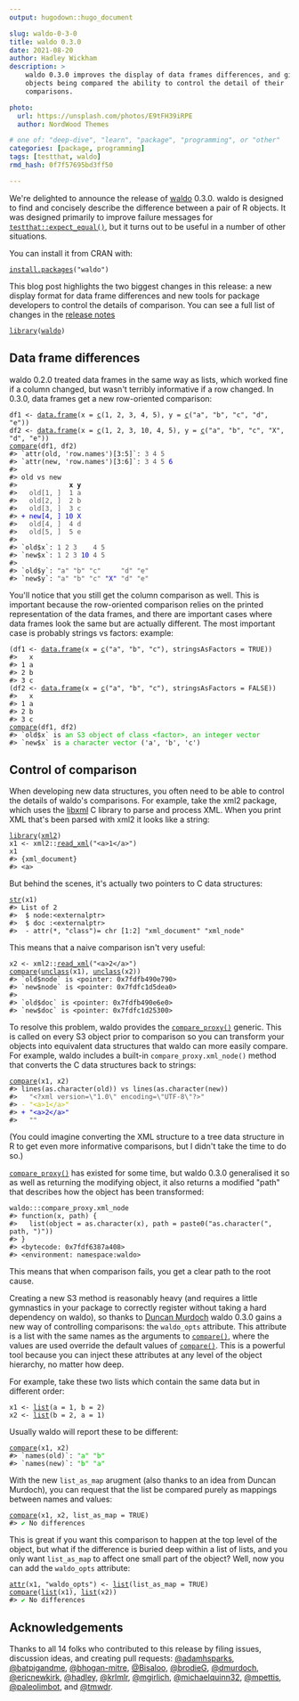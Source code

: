 ```yaml
---
output: hugodown::hugo_document

slug: waldo-0-3-0
title: waldo 0.3.0
date: 2021-08-20
author: Hadley Wickham
description: >
    waldo 0.3.0 improves the display of data frames differences, and gives the 
    objects being compared the ability to control the detail of their 
    comparisons.

photo:
  url: https://unsplash.com/photos/E9tFH39iRPE
  author: NordWood Themes

# one of: "deep-dive", "learn", "package", "programming", or "other"
categories: [package, programming] 
tags: [testthat, waldo]
rmd_hash: 0f7f57695bd3ff50

---
```


<!--
TODO:
* [x] Look over / edit the post's title in the yaml
* [x] Edit (or delete) the description; note this appears in the Twitter card
* [x] Pick category and tags (see existing with [`hugodown::tidy_show_meta()`](https://rdrr.io/pkg/hugodown/man/use_tidy_post.html))
* [x] Find photo & update yaml metadata
* [x] Create `thumbnail-sq.jpg`; height and width should be equal
* [x] Create `thumbnail-wd.jpg`; width should be >5x height
* [x] [`hugodown::use_tidy_thumbnails()`](https://rdrr.io/pkg/hugodown/man/use_tidy_post.html)
* [x] Add intro sentence, e.g. the standard tagline for the package
* [x] [`usethis::use_tidy_thanks()`](https://usethis.r-lib.org/reference/use_tidy_thanks.html)
-->

We're delighted to announce the release of [waldo](https://waldo.r-lib.org) 0.3.0. waldo is designed to find and concisely describe the difference between a pair of R objects. It was designed primarily to improve failure messages for [`testthat::expect_equal()`](https://testthat.r-lib.org/reference/equality-expectations.html), but it turns out to be useful in a number of other situations.

You can install it from CRAN with:

<div class="highlight">

<pre class='chroma'><code class='language-r' data-lang='r'><span class='nf'><a href='https://rdrr.io/r/utils/install.packages.html'>install.packages</a></span><span class='o'>(</span><span class='s'>"waldo"</span><span class='o'>)</span></code></pre>

</div>

This blog post highlights the two biggest changes in this release: a new display format for data frame differences and new tools for package developers to control the details of comparison. You can see a full list of changes in the [release notes](https://github.com/r-lib/waldo/blob/master/NEWS.md)

<div class="highlight">

<pre class='chroma'><code class='language-r' data-lang='r'><span class='kr'><a href='https://rdrr.io/r/base/library.html'>library</a></span><span class='o'>(</span><span class='nv'><a href='https://waldo.r-lib.org'>waldo</a></span><span class='o'>)</span></code></pre>

</div>

## Data frame differences

waldo 0.2.0 treated data frames in the same way as lists, which worked fine if a column changed, but wasn't terribly informative if a row changed. In 0.3.0, data frames get a new row-oriented comparison:

<div class="highlight">

<pre class='chroma'><code class='language-r' data-lang='r'><span class='nv'>df1</span> <span class='o'>&lt;-</span> <span class='nf'><a href='https://rdrr.io/r/base/data.frame.html'>data.frame</a></span><span class='o'>(</span>x <span class='o'>=</span> <span class='nf'><a href='https://rdrr.io/r/base/c.html'>c</a></span><span class='o'>(</span><span class='m'>1</span>, <span class='m'>2</span>, <span class='m'>3</span>, <span class='m'>4</span>, <span class='m'>5</span><span class='o'>)</span>, y <span class='o'>=</span> <span class='nf'><a href='https://rdrr.io/r/base/c.html'>c</a></span><span class='o'>(</span><span class='s'>"a"</span>, <span class='s'>"b"</span>, <span class='s'>"c"</span>, <span class='s'>"d"</span>, <span class='s'>"e"</span><span class='o'>)</span><span class='o'>)</span>
<span class='nv'>df2</span> <span class='o'>&lt;-</span> <span class='nf'><a href='https://rdrr.io/r/base/data.frame.html'>data.frame</a></span><span class='o'>(</span>x <span class='o'>=</span> <span class='nf'><a href='https://rdrr.io/r/base/c.html'>c</a></span><span class='o'>(</span><span class='m'>1</span>, <span class='m'>2</span>, <span class='m'>3</span>, <span class='m'>10</span>, <span class='m'>4</span>, <span class='m'>5</span><span class='o'>)</span>, y <span class='o'>=</span> <span class='nf'><a href='https://rdrr.io/r/base/c.html'>c</a></span><span class='o'>(</span><span class='s'>"a"</span>, <span class='s'>"b"</span>, <span class='s'>"c"</span>, <span class='s'>"X"</span>, <span class='s'>"d"</span>, <span class='s'>"e"</span><span class='o'>)</span><span class='o'>)</span>
<span class='nf'><a href='https://waldo.r-lib.org/reference/compare.html'>compare</a></span><span class='o'>(</span><span class='nv'>df1</span>, <span class='nv'>df2</span><span class='o'>)</span>
<span class='c'>#&gt; `attr(old, 'row.names')[3:5]`: <span style='color: #555555;'>3</span> <span style='color: #555555;'>4</span> <span style='color: #555555;'>5</span>  </span>
<span class='c'>#&gt; `attr(new, 'row.names')[3:6]`: <span style='color: #555555;'>3</span> <span style='color: #555555;'>4</span> <span style='color: #555555;'>5</span> <span style='color: #0000BB;'>6</span></span>
<span class='c'>#&gt; </span>
<span class='c'>#&gt; old vs new</span>
<span class='c'>#&gt;           <span style='font-weight: bold;'>  x y</span></span>
<span class='c'>#&gt; <span style='color: #555555;'>  old[1, ]  1 a</span></span>
<span class='c'>#&gt; <span style='color: #555555;'>  old[2, ]  2 b</span></span>
<span class='c'>#&gt; <span style='color: #555555;'>  old[3, ]  3 c</span></span>
<span class='c'>#&gt; <span style='color: #0000BB;'>+ new[4, ] 10 X</span></span>
<span class='c'>#&gt; <span style='color: #555555;'>  old[4, ]  4 d</span></span>
<span class='c'>#&gt; <span style='color: #555555;'>  old[5, ]  5 e</span></span>
<span class='c'>#&gt; </span>
<span class='c'>#&gt; `old$x`: <span style='color: #555555;'>1</span> <span style='color: #555555;'>2</span> <span style='color: #555555;'>3</span>    <span style='color: #555555;'>4</span> <span style='color: #555555;'>5</span></span>
<span class='c'>#&gt; `new$x`: <span style='color: #555555;'>1</span> <span style='color: #555555;'>2</span> <span style='color: #555555;'>3</span> <span style='color: #0000BB;'>10</span> <span style='color: #555555;'>4</span> <span style='color: #555555;'>5</span></span>
<span class='c'>#&gt; </span>
<span class='c'>#&gt; `old$y`: <span style='color: #555555;'>"a"</span> <span style='color: #555555;'>"b"</span> <span style='color: #555555;'>"c"</span>     <span style='color: #555555;'>"d"</span> <span style='color: #555555;'>"e"</span></span>
<span class='c'>#&gt; `new$y`: <span style='color: #555555;'>"a"</span> <span style='color: #555555;'>"b"</span> <span style='color: #555555;'>"c"</span> <span style='color: #0000BB;'>"X"</span> <span style='color: #555555;'>"d"</span> <span style='color: #555555;'>"e"</span></span></code></pre>

</div>

You'll notice that you still get the column comparison as well. This is important because the row-oriented comparison relies on the printed representation of the data frames, and there are important cases where data frames look the same but are actually different. The most important case is probably strings vs factors: example:

<div class="highlight">

<pre class='chroma'><code class='language-r' data-lang='r'><span class='o'>(</span><span class='nv'>df1</span> <span class='o'>&lt;-</span> <span class='nf'><a href='https://rdrr.io/r/base/data.frame.html'>data.frame</a></span><span class='o'>(</span>x <span class='o'>=</span> <span class='nf'><a href='https://rdrr.io/r/base/c.html'>c</a></span><span class='o'>(</span><span class='s'>"a"</span>, <span class='s'>"b"</span>, <span class='s'>"c"</span><span class='o'>)</span>, stringsAsFactors <span class='o'>=</span> <span class='kc'>TRUE</span><span class='o'>)</span><span class='o'>)</span>
<span class='c'>#&gt;   x</span>
<span class='c'>#&gt; 1 a</span>
<span class='c'>#&gt; 2 b</span>
<span class='c'>#&gt; 3 c</span>
<span class='o'>(</span><span class='nv'>df2</span> <span class='o'>&lt;-</span> <span class='nf'><a href='https://rdrr.io/r/base/data.frame.html'>data.frame</a></span><span class='o'>(</span>x <span class='o'>=</span> <span class='nf'><a href='https://rdrr.io/r/base/c.html'>c</a></span><span class='o'>(</span><span class='s'>"a"</span>, <span class='s'>"b"</span>, <span class='s'>"c"</span><span class='o'>)</span>, stringsAsFactors <span class='o'>=</span> <span class='kc'>FALSE</span><span class='o'>)</span><span class='o'>)</span>
<span class='c'>#&gt;   x</span>
<span class='c'>#&gt; 1 a</span>
<span class='c'>#&gt; 2 b</span>
<span class='c'>#&gt; 3 c</span>
<span class='nf'><a href='https://waldo.r-lib.org/reference/compare.html'>compare</a></span><span class='o'>(</span><span class='nv'>df1</span>, <span class='nv'>df2</span><span class='o'>)</span>
<span class='c'>#&gt; `old$x` is <span style='color: #00BB00;'>an S3 object of class &lt;factor&gt;, an integer vector</span></span>
<span class='c'>#&gt; `new$x` is <span style='color: #00BB00;'>a character vector</span> ('a', 'b', 'c')</span></code></pre>

</div>

## Control of comparison

When developing new data structures, you often need to be able to control the details of waldo's comparisons. For example, take the xml2 package, which uses the [libxml](http://xmlsoft.org) C library to parse and process XML. When you print XML that's been parsed with xml2 it looks like a string:

<div class="highlight">

<pre class='chroma'><code class='language-r' data-lang='r'><span class='kr'><a href='https://rdrr.io/r/base/library.html'>library</a></span><span class='o'>(</span><span class='nv'><a href='https://xml2.r-lib.org/'>xml2</a></span><span class='o'>)</span>
<span class='nv'>x1</span> <span class='o'>&lt;-</span> <span class='nf'>xml2</span><span class='nf'>::</span><span class='nf'><a href='http://xml2.r-lib.org/reference/read_xml.html'>read_xml</a></span><span class='o'>(</span><span class='s'>"&lt;a&gt;1&lt;/a&gt;"</span><span class='o'>)</span>
<span class='nv'>x1</span>
<span class='c'>#&gt; &#123;xml_document&#125;</span>
<span class='c'>#&gt; &lt;a&gt;</span></code></pre>

</div>

But behind the scenes, it's actually two pointers to C data structures:

<div class="highlight">

<pre class='chroma'><code class='language-r' data-lang='r'><span class='nf'><a href='https://rdrr.io/r/utils/str.html'>str</a></span><span class='o'>(</span><span class='nv'>x1</span><span class='o'>)</span>
<span class='c'>#&gt; List of 2</span>
<span class='c'>#&gt;  $ node:&lt;externalptr&gt; </span>
<span class='c'>#&gt;  $ doc :&lt;externalptr&gt; </span>
<span class='c'>#&gt;  - attr(*, "class")= chr [1:2] "xml_document" "xml_node"</span></code></pre>

</div>

This means that a naive comparison isn't very useful:

<div class="highlight">

<pre class='chroma'><code class='language-r' data-lang='r'><span class='nv'>x2</span> <span class='o'>&lt;-</span> <span class='nf'>xml2</span><span class='nf'>::</span><span class='nf'><a href='http://xml2.r-lib.org/reference/read_xml.html'>read_xml</a></span><span class='o'>(</span><span class='s'>"&lt;a&gt;2&lt;/a&gt;"</span><span class='o'>)</span>
<span class='nf'><a href='https://waldo.r-lib.org/reference/compare.html'>compare</a></span><span class='o'>(</span><span class='nf'><a href='https://rdrr.io/r/base/class.html'>unclass</a></span><span class='o'>(</span><span class='nv'>x1</span><span class='o'>)</span>, <span class='nf'><a href='https://rdrr.io/r/base/class.html'>unclass</a></span><span class='o'>(</span><span class='nv'>x2</span><span class='o'>)</span><span class='o'>)</span>
<span class='c'>#&gt; `old$node` is &lt;pointer: 0x7fdfb490e790&gt;</span>
<span class='c'>#&gt; `new$node` is &lt;pointer: 0x7fdfc1d5dea0&gt;</span>
<span class='c'>#&gt; </span>
<span class='c'>#&gt; `old$doc` is &lt;pointer: 0x7fdfb490e6e0&gt;</span>
<span class='c'>#&gt; `new$doc` is &lt;pointer: 0x7fdfc1d25300&gt;</span></code></pre>

</div>

To resolve this problem, waldo provides the [`compare_proxy()`](https://waldo.r-lib.org/reference/compare_proxy.html) generic. This is called on every S3 object prior to comparison so you can transform your objects into equivalent data structures that waldo can more easily compare. For example, waldo includes a built-in `compare_proxy.xml_node()` method that converts the C data structures back to strings:

<div class="highlight">

<pre class='chroma'><code class='language-r' data-lang='r'><span class='nf'><a href='https://waldo.r-lib.org/reference/compare.html'>compare</a></span><span class='o'>(</span><span class='nv'>x1</span>, <span class='nv'>x2</span><span class='o'>)</span>
<span class='c'>#&gt; lines(as.character(old)) vs lines(as.character(new))</span>
<span class='c'>#&gt; <span style='color: #555555;'>  "&lt;?xml version=\"1.0\" encoding=\"UTF-8\"?&gt;"</span></span>
<span class='c'>#&gt; <span style='color: #BBBB00;'>- "&lt;a&gt;1&lt;/a&gt;"</span></span>
<span class='c'>#&gt; <span style='color: #0000BB;'>+ "&lt;a&gt;2&lt;/a&gt;"</span></span>
<span class='c'>#&gt; <span style='color: #555555;'>  ""</span></span></code></pre>

</div>

(You could imagine converting the XML structure to a tree data structure in R to get even more informative comparisons, but I didn't take the time to do so.)

[`compare_proxy()`](https://waldo.r-lib.org/reference/compare_proxy.html) has existed for some time, but waldo 0.3.0 generalised it so as well as returning the modifying object, it also returns a modified "path" that describes how the object has been transformed:

<div class="highlight">

<pre class='chroma'><code class='language-r' data-lang='r'><span class='nf'>waldo</span><span class='nf'>:::</span><span class='nv'>compare_proxy.xml_node</span>
<span class='c'>#&gt; function(x, path) &#123;</span>
<span class='c'>#&gt;   list(object = as.character(x), path = paste0("as.character(", path, ")"))</span>
<span class='c'>#&gt; &#125;</span>
<span class='c'>#&gt; &lt;bytecode: 0x7fdf6387a408&gt;</span>
<span class='c'>#&gt; &lt;environment: namespace:waldo&gt;</span></code></pre>

</div>

This means that when comparison fails, you get a clear path to the root cause.

Creating a new S3 method is reasonably heavy (and requires a little gymnastics in your package to correctly register without taking a hard dependency on waldo), so thanks to [Duncan Murdoch](http://github.com/dmurdoch) waldo 0.3.0 gains a new way of controlling comparisons: the `waldo_opts` attribute. This attribute is a list with the same names as the arguments to [`compare()`](https://waldo.r-lib.org/reference/compare.html), where the values are used override the default values of [`compare()`](https://waldo.r-lib.org/reference/compare.html). This is a powerful tool because you can inject these attributes at any level of the object hierarchy, no matter how deep.

For example, take these two lists which contain the same data but in different order:

<div class="highlight">

<pre class='chroma'><code class='language-r' data-lang='r'><span class='nv'>x1</span> <span class='o'>&lt;-</span> <span class='nf'><a href='https://rdrr.io/r/base/list.html'>list</a></span><span class='o'>(</span>a <span class='o'>=</span> <span class='m'>1</span>, b <span class='o'>=</span> <span class='m'>2</span><span class='o'>)</span>
<span class='nv'>x2</span> <span class='o'>&lt;-</span> <span class='nf'><a href='https://rdrr.io/r/base/list.html'>list</a></span><span class='o'>(</span>b <span class='o'>=</span> <span class='m'>2</span>, a <span class='o'>=</span> <span class='m'>1</span><span class='o'>)</span></code></pre>

</div>

Usually waldo will report these to be different:

<div class="highlight">

<pre class='chroma'><code class='language-r' data-lang='r'><span class='nf'><a href='https://waldo.r-lib.org/reference/compare.html'>compare</a></span><span class='o'>(</span><span class='nv'>x1</span>, <span class='nv'>x2</span><span class='o'>)</span>
<span class='c'>#&gt; `names(old)`: <span style='color: #00BB00;'>"a"</span> <span style='color: #00BB00;'>"b"</span></span>
<span class='c'>#&gt; `names(new)`: <span style='color: #00BB00;'>"b"</span> <span style='color: #00BB00;'>"a"</span></span></code></pre>

</div>

With the new `list_as_map` arugment (also thanks to an idea from Duncan Murdoch), you can request that the list be compared purely as mappings between names and values:

<div class="highlight">

<pre class='chroma'><code class='language-r' data-lang='r'><span class='nf'><a href='https://waldo.r-lib.org/reference/compare.html'>compare</a></span><span class='o'>(</span><span class='nv'>x1</span>, <span class='nv'>x2</span>, list_as_map <span class='o'>=</span> <span class='kc'>TRUE</span><span class='o'>)</span>
<span class='c'>#&gt; <span style='color: #00BB00;'>✔</span> No differences</span></code></pre>

</div>

This is great if you want this comparison to happen at the top level of the object, but what if the difference is buried deep within a list of lists, and you only want `list_as_map` to affect one small part of the object? Well, now you can add the `waldo_opts` attribute:

<div class="highlight">

<pre class='chroma'><code class='language-r' data-lang='r'><span class='nf'><a href='https://rdrr.io/r/base/attr.html'>attr</a></span><span class='o'>(</span><span class='nv'>x1</span>, <span class='s'>"waldo_opts"</span><span class='o'>)</span> <span class='o'>&lt;-</span> <span class='nf'><a href='https://rdrr.io/r/base/list.html'>list</a></span><span class='o'>(</span>list_as_map <span class='o'>=</span> <span class='kc'>TRUE</span><span class='o'>)</span>
<span class='nf'><a href='https://waldo.r-lib.org/reference/compare.html'>compare</a></span><span class='o'>(</span><span class='nf'><a href='https://rdrr.io/r/base/list.html'>list</a></span><span class='o'>(</span><span class='nv'>x1</span><span class='o'>)</span>, <span class='nf'><a href='https://rdrr.io/r/base/list.html'>list</a></span><span class='o'>(</span><span class='nv'>x2</span><span class='o'>)</span><span class='o'>)</span>
<span class='c'>#&gt; <span style='color: #00BB00;'>✔</span> No differences</span></code></pre>

</div>

## Acknowledgements

Thanks to all 14 folks who contributed to this release by filing issues, discussion ideas, and creating pull requests: [@adamhsparks](https://github.com/adamhsparks), [@batpigandme](https://github.com/batpigandme), [@bhogan-mitre](https://github.com/bhogan-mitre), [@Bisaloo](https://github.com/Bisaloo), [@brodieG](https://github.com/brodieG), [@dmurdoch](https://github.com/dmurdoch), [@ericnewkirk](https://github.com/ericnewkirk), [@hadley](https://github.com/hadley), [@krlmlr](https://github.com/krlmlr), [@mgirlich](https://github.com/mgirlich), [@michaelquinn32](https://github.com/michaelquinn32), [@mpettis](https://github.com/mpettis), [@paleolimbot](https://github.com/paleolimbot), and [@tmwdr](https://github.com/tmwdr).

